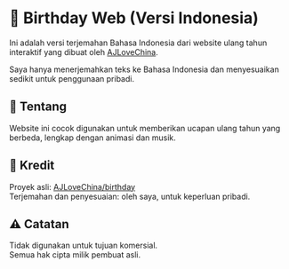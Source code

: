 # 🎉 Birthday Web (Versi Indonesia)

Ini adalah versi terjemahan Bahasa Indonesia dari website ulang tahun interaktif yang dibuat oleh [AJLoveChina](https://github.com/AJLoveChina/birthday).

Saya hanya menerjemahkan teks ke Bahasa Indonesia dan menyesuaikan sedikit untuk penggunaan pribadi.

## 🎂 Tentang

Website ini cocok digunakan untuk memberikan ucapan ulang tahun yang berbeda, lengkap dengan animasi dan musik.

## 📝 Kredit

Proyek asli: [AJLoveChina/birthday](https://github.com/AJLoveChina/birthday)  
Terjemahan dan penyesuaian: oleh saya, untuk keperluan pribadi.

## ⚠️ Catatan

Tidak digunakan untuk tujuan komersial.  
Semua hak cipta milik pembuat asli.
